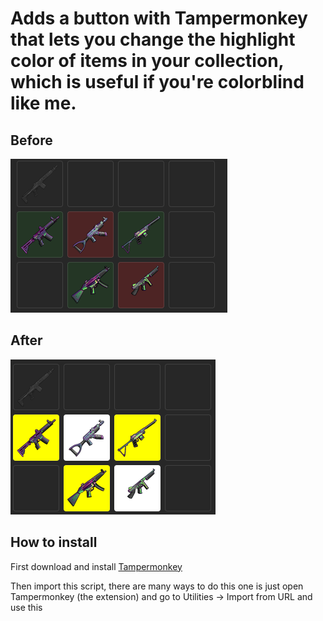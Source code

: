 # Adds a button with Tampermonkey that lets you change the highlight color of items in your collection, which is useful if you're colorblind like me.

## Before
![image](before.png)


## After
![image](after.png)


## How to install
First download and install [Tampermonkey](https://www.tampermonkey.net/)

Then import this script, there are many ways to do this one is just open Tampermonkey (the extension) and go to Utilities -> Import from URL and use this 


